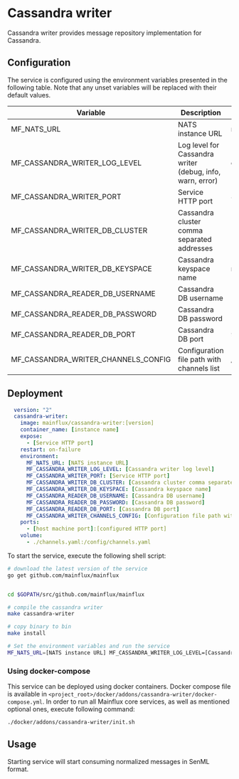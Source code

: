 # Cassandra writer

Cassandra writer provides message repository implementation for Cassandra.

## Configuration

The service is configured using the environment variables presented in the
following table. Note that any unset variables will be replaced with their
default values.

| Variable                            | Description                                                | Default               |
|-------------------------------------|------------------------------------------------------------|-----------------------|
| MF_NATS_URL                         | NATS instance URL                                          | nats://localhost:4222 |
| MF_CASSANDRA_WRITER_LOG_LEVEL       | Log level for Cassandra writer (debug, info, warn, error)  | error                 |
| MF_CASSANDRA_WRITER_PORT            | Service HTTP port                                          | 8180                  |
| MF_CASSANDRA_WRITER_DB_CLUSTER      | Cassandra cluster comma separated addresses                | 127.0.0.1             |
| MF_CASSANDRA_WRITER_DB_KEYSPACE     | Cassandra keyspace name                                    | mainflux              |
| MF_CASSANDRA_READER_DB_USERNAME     | Cassandra DB username                                      |                       |
| MF_CASSANDRA_READER_DB_PASSWORD     | Cassandra DB password                                      |                       |
| MF_CASSANDRA_READER_DB_PORT         | Cassandra DB port                                          | 9042                  |
| MF_CASSANDRA_WRITER_CHANNELS_CONFIG | Configuration file path with channels list                 | /config/channels.yaml |
## Deployment

```yaml
  version: "2"
  cassandra-writer:
    image: mainflux/cassandra-writer:[version]
    container_name: [instance name]
    expose:
      - [Service HTTP port]
    restart: on-failure
    environment:
      MF_NATS_URL: [NATS instance URL]
      MF_CASSANDRA_WRITER_LOG_LEVEL: [Cassandra writer log level]
      MF_CASSANDRA_WRITER_PORT: [Service HTTP port]
      MF_CASSANDRA_WRITER_DB_CLUSTER: [Cassandra cluster comma separated addresses]
      MF_CASSANDRA_WRITER_DB_KEYSPACE: [Cassandra keyspace name]
      MF_CASSANDRA_READER_DB_USERNAME: [Cassandra DB username]
      MF_CASSANDRA_READER_DB_PASSWORD: [Cassandra DB password]
      MF_CASSANDRA_READER_DB_PORT: [Cassandra DB port]
      MF_CASSANDRA_WRITER_CHANNELS_CONFIG: [Configuration file path with channels list]
    ports:
      - [host machine port]:[configured HTTP port]
    volume:
      - ./channels.yaml:/config/channels.yaml
```

To start the service, execute the following shell script:

```bash
# download the latest version of the service
go get github.com/mainflux/mainflux


cd $GOPATH/src/github.com/mainflux/mainflux

# compile the cassandra writer
make cassandra-writer

# copy binary to bin
make install

# Set the environment variables and run the service
MF_NATS_URL=[NATS instance URL] MF_CASSANDRA_WRITER_LOG_LEVEL=[Cassandra writer log level] MF_CASSANDRA_WRITER_PORT=[Service HTTP port] MF_CASSANDRA_WRITER_DB_CLUSTER=[Cassandra cluster comma separated addresses] MF_CASSANDRA_WRITER_DB_KEYSPACE=[Cassandra keyspace name] MF_CASSANDRA_READER_DB_USERNAME=[Cassandra DB username] MF_CASSANDRA_READER_DB_PASSWORD=[Cassandra DB password] MF_CASSANDRA_READER_DB_PORT=[Cassandra DB port] MF_CASSANDRA_WRITER_CHANNELS_CONFIG=[Configuration file path with channels list] $GOBIN/mainflux-cassandra-writer

```

### Using docker-compose

This service can be deployed using docker containers. Docker compose file is
available in `<project_root>/docker/addons/cassandra-writer/docker-compose.yml`.
In order to run all Mainflux core services, as well as mentioned optional ones,
execute following command:

```bash
./docker/addons/cassandra-writer/init.sh
```

## Usage

Starting service will start consuming normalized messages in SenML format.

[doc]: http://mainflux.readthedocs.io
